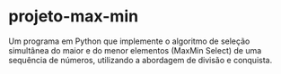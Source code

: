 # projeto-max-min
Um programa em Python que implemente o algoritmo de seleção simultânea do maior e do menor elementos (MaxMin Select) de uma sequência de números, utilizando a abordagem de divisão e conquista.
